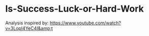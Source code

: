 # Is-Success-Luck-or-Hard-Work
Analysis inspired by: https://www.youtube.com/watch?v=3LopI4YeC4I&amp;t
